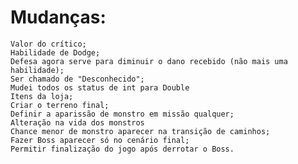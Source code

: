 # Mudanças:

    Valor do crítico;
    Habilidade de Dodge;
    Defesa agora serve para diminuir o dano recebido (não mais uma habilidade);
    Ser chamado de "Desconhecido";
    Mudei todos os status de int para Double
    Itens da loja;
    Criar o terreno final;
    Definir a aparissão de monstro em missão qualquer;
    Alteração na vida dos monstros
    Chance menor de monstro aparecer na transição de caminhos;
    Fazer Boss aparecer só no cenário final;
    Permitir finalização do jogo após derrotar o Boss.
